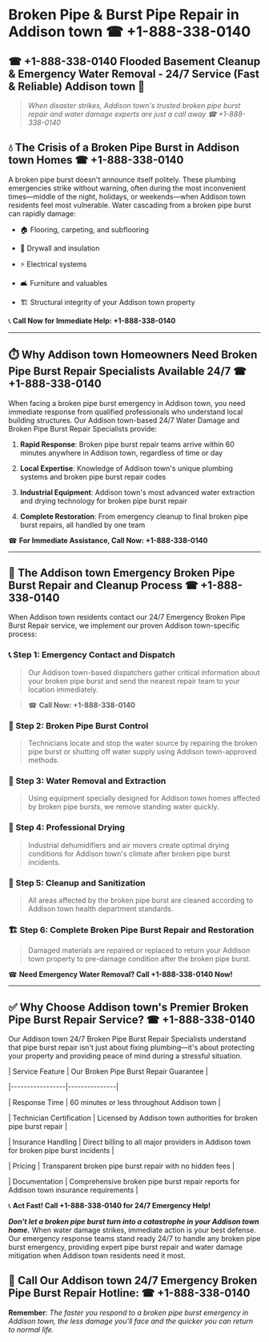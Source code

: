 # Broken Pipe & Burst Pipe Repair in Addison town ☎ +1-888-338-0140  
## ☎ +1-888-338-0140 Flooded Basement Cleanup & Emergency Water Removal - 24/7 Service (Fast & Reliable) Addison town 🚨  

> *When disaster strikes, Addison town's trusted broken pipe burst repair and water damage experts are just a call away ☎ +1-888-338-0140*  

## 💧 The Crisis of a Broken Pipe Burst in Addison town Homes ☎ +1-888-338-0140  

A broken pipe burst doesn't announce itself politely. These plumbing emergencies strike without warning, often during the most inconvenient times—middle of the night, holidays, or weekends—when Addison town residents feel most vulnerable. Water cascading from a broken pipe burst can rapidly damage:  

* 🏠 Flooring, carpeting, and subflooring  
* 🧱 Drywall and insulation  
* ⚡ Electrical systems  
* 🛋️ Furniture and valuables  
* 🏗️ Structural integrity of your Addison town property  

📞 **Call Now for Immediate Help: +1-888-338-0140**  

---  

## ⏱️ Why Addison town Homeowners Need Broken Pipe Burst Repair Specialists Available 24/7 ☎ +1-888-338-0140  

When facing a broken pipe burst emergency in Addison town, you need immediate response from qualified professionals who understand local building structures. Our Addison town-based 24/7 Water Damage and Broken Pipe Burst Repair Specialists provide:  

1. **Rapid Response**: Broken pipe burst repair teams arrive within 60 minutes anywhere in Addison town, regardless of time or day  
2. **Local Expertise**: Knowledge of Addison town's unique plumbing systems and broken pipe burst repair codes  
3. **Industrial Equipment**: Addison town's most advanced water extraction and drying technology for broken pipe burst repair  
4. **Complete Restoration**: From emergency cleanup to final broken pipe burst repairs, all handled by one team  

☎ **For Immediate Assistance, Call Now: +1-888-338-0140**  

---  

## 🔧 The Addison town Emergency Broken Pipe Burst Repair and Cleanup Process ☎ +1-888-338-0140  

When Addison town residents contact our 24/7 Emergency Broken Pipe Burst Repair service, we implement our proven Addison town-specific process:  

### 📞 Step 1: Emergency Contact and Dispatch  
> Our Addison town-based dispatchers gather critical information about your broken pipe burst and send the nearest repair team to your location immediately.  
> ☎ **Call Now: +1-888-338-0140**  

### 🚿 Step 2: Broken Pipe Burst Control  
> Technicians locate and stop the water source by repairing the broken pipe burst or shutting off water supply using Addison town-approved methods.  

### 🌊 Step 3: Water Removal and Extraction  
> Using equipment specially designed for Addison town homes affected by broken pipe bursts, we remove standing water quickly.  

### 💨 Step 4: Professional Drying  
> Industrial dehumidifiers and air movers create optimal drying conditions for Addison town's climate after broken pipe burst incidents.  

### 🧼 Step 5: Cleanup and Sanitization  
> All areas affected by the broken pipe burst are cleaned according to Addison town health department standards.  

### 🏗️ Step 6: Complete Broken Pipe Burst Repair and Restoration  
> Damaged materials are repaired or replaced to return your Addison town property to pre-damage condition after the broken pipe burst.  

☎ **Need Emergency Water Removal? Call +1-888-338-0140 Now!**  

---  

## ✅ Why Choose Addison town's Premier Broken Pipe Burst Repair Service? ☎ +1-888-338-0140  

Our Addison town 24/7 Broken Pipe Burst Repair Specialists understand that pipe burst repair isn't just about fixing plumbing—it's about protecting your property and providing peace of mind during a stressful situation.  

| Service Feature | Our Broken Pipe Burst Repair Guarantee |  
|-----------------|---------------|  
| Response Time | 60 minutes or less throughout Addison town |  
| Technician Certification | Licensed by Addison town authorities for broken pipe burst repair |  
| Insurance Handling | Direct billing to all major providers in Addison town for broken pipe burst incidents |  
| Pricing | Transparent broken pipe burst repair with no hidden fees |  
| Documentation | Comprehensive broken pipe burst repair reports for Addison town insurance requirements |  

📞 **Act Fast! Call +1-888-338-0140 for 24/7 Emergency Help!**  

***Don't let a broken pipe burst turn into a catastrophe in your Addison town home.*** When water damage strikes, immediate action is your best defense. Our emergency response teams stand ready 24/7 to handle any broken pipe burst emergency, providing expert pipe burst repair and water damage mitigation when Addison town residents need it most.  

## 📱 Call Our Addison town 24/7 Emergency Broken Pipe Burst Repair Hotline: ☎ +1-888-338-0140  

**Remember**: *The faster you respond to a broken pipe burst emergency in Addison town, the less damage you'll face and the quicker you can return to normal life.*